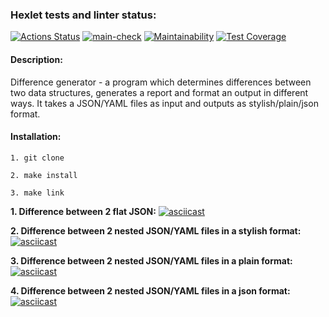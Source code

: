 ### Hexlet tests and linter status:

[![Actions Status](https://github.com/MaxSmirnov01/frontend-project-46/workflows/hexlet-check/badge.svg)](https://github.com/MaxSmirnov01/frontend-project-46/actions) [![main-check](https://github.com/MaxSmirnov01/frontend-project-46/actions/workflows/main-check.yml/badge.svg)](https://github.com/MaxSmirnov01/frontend-project-46/actions/workflows/main-check.yml) [![Maintainability](https://api.codeclimate.com/v1/badges/cbe653de427bb471412f/maintainability)](https://codeclimate.com/github/MaxSmirnov01/frontend-project-46/maintainability) [![Test Coverage](https://api.codeclimate.com/v1/badges/cbe653de427bb471412f/test_coverage)](https://codeclimate.com/github/MaxSmirnov01/frontend-project-46/test_coverage)

#### Description:

Difference generator - a program which determines differences between two data structures, generates a report and format an output in different ways. It takes a JSON/YAML files as input and outputs as stylish/plain/json format.

#### Installation:

```
1. git clone
```

```
2. make install
```

```
3. make link
```

**1. Difference between 2 flat JSON:**
[![asciicast](https://asciinema.org/a/Sjt3qkadVh6msg8TKxUq8xhl6.svg)](https://asciinema.org/a/Sjt3qkadVh6msg8TKxUq8xhl6)

**2. Difference between 2 nested JSON/YAML files in a stylish format:**
[![asciicast](https://asciinema.org/a/XwvWra0SdEC7aVqAOTJ6cJcrl.svg)](https://asciinema.org/a/XwvWra0SdEC7aVqAOTJ6cJcrl)

**3. Difference between 2 nested JSON/YAML files in a plain format:**
[![asciicast](https://asciinema.org/a/M7XqPO97JpJSsvwQFzBaIjlcD.svg)](https://asciinema.org/a/M7XqPO97JpJSsvwQFzBaIjlcD)

**4. Difference between 2 nested JSON/YAML files in a json format:**
[![asciicast](https://asciinema.org/a/u806b9pb7w0QIeNXQy9rarnOm.svg)](https://asciinema.org/a/u806b9pb7w0QIeNXQy9rarnOm)
